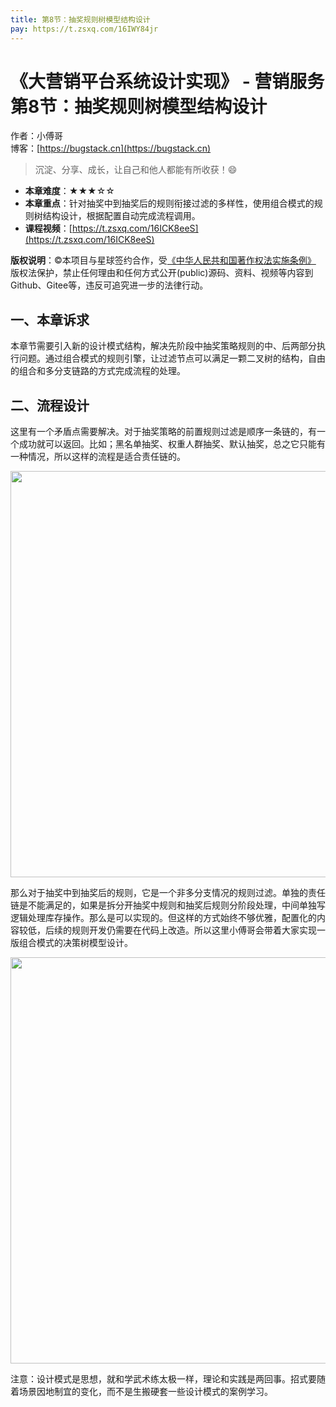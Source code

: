 ```yaml
---
title: 第8节：抽奖规则树模型结构设计
pay: https://t.zsxq.com/16IWY84jr
---
```


# 《大营销平台系统设计实现》 - 营销服务 第8节：抽奖规则树模型结构设计

作者：小傅哥
<br/>博客：[https://bugstack.cn](https://bugstack.cn)

>沉淀、分享、成长，让自己和他人都能有所收获！😄

- **本章难度**：★★★☆☆
- **本章重点**：针对抽奖中到抽奖后的规则衔接过滤的多样性，使用组合模式的规则树结构设计，根据配置自动完成流程调用。
- **课程视频**：[https://t.zsxq.com/16ICK8eeS](https://t.zsxq.com/16ICK8eeS)

**版权说明**：©本项目与星球签约合作，受[《中华人民共和国著作权法实施条例》](http://www.gov.cn/zhengce/2020-12/26/content_5573623.htm) 版权法保护，禁止任何理由和任何方式公开(public)源码、资料、视频等内容到Github、Gitee等，违反可追究进一步的法律行动。

## 一、本章诉求

本章节需要引入新的设计模式结构，解决先阶段中抽奖策略规则的中、后两部分执行问题。通过组合模式的规则引擎，让过滤节点可以满足一颗二叉树的结构，自由的组合和多分支链路的方式完成流程的处理。

## 二、流程设计

这里有一个矛盾点需要解决。对于抽奖策略的前置规则过滤是顺序一条链的，有一个成功就可以返回。比如；黑名单抽奖、权重人群抽奖、默认抽奖，总之它只能有一种情况，所以这样的流程是适合责任链的。

<div align="center">
    <img src="https://bugstack.cn/images/article/project/big-market/big-market-10-01.png" width="650px">
</div>

那么对于抽奖中到抽奖后的规则，它是一个非多分支情况的规则过滤。单独的责任链是不能满足的，如果是拆分开抽奖中规则和抽奖后规则分阶段处理，中间单独写逻辑处理库存操作。那么是可以实现的。但这样的方式始终不够优雅，配置化的内容较低，后续的规则开发仍需要在代码上改造。所以这里小傅哥会带着大家实现一版组合模式的决策树模型设计。

<div align="center">
    <img src="https://bugstack.cn/images/article/project/big-market/big-market-10-02.png" width="650px">
</div>

注意：设计模式是思想，就和学武术练太极一样，理论和实践是两回事。招式要随着场景因地制宜的变化，而不是生搬硬套一些设计模式的案例学习。